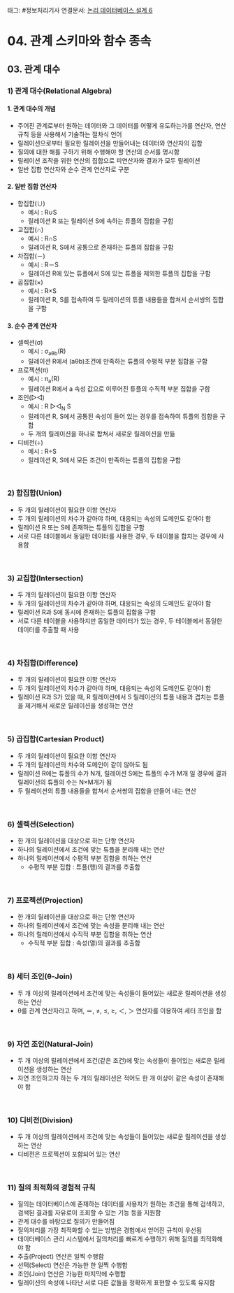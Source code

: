 태그: #정보처리기사 
연결문서: [논리 데이터베이스 설계 6](논리%20데이터베이스%20설계%206.md)

# 04. 관계 스키마와 함수 종속

## 03. 관계 대수

### 1) 관계 대수(Relational Algebra)

#### 1. 관계 대수의 개념
- 주어진 관계로부터 원하는 데이터와 그 데이터를 어떻게 유도하는가를 연산자, 연산 규칙 등을 사용해서 기술하는 절차식 언어
- 릴레이션으로부터 필요한 릴레이션을 만들어내는 데이터와 연산자의 집합
- 질의에 대한 해를 구하기 위해 수행해야 할 연산의 순서를 명시함
- 릴레이션 조작을 위한 연산의 집합으로 피연산자와 결과가 모두 릴레이션
- 일반 집합 연산자와 순수 관계 연산자로 구분

#### 2. 일반 집합 연산자
- 합집합(∪)
    - 예시 : R∪S
    - 릴레이션 R 또는 릴레이션 S에 속하는 튜플의 집합을 구함
- 교집합(∩)
    - 예시 : R∩S
    - 릴레이션 R, S에서 공통으로 존재하는 튜플의 집합을 구함
- 차집합(－)
    - 예시 : R－S
    - 릴레이션 R에 있는 튜플에서 S에 있는 튜플을 제외한 튜플의 집합을 구함
- 곱집합(×)
    - 예시 : R×S
    - 릴레이션 R, S를 접속하여 두 릴레이션의 튜플 내용들을 합쳐서 순서쌍의 집합을 구함

#### 3. 순수 관계 연산자
- 셀렉션(σ)
    - 예시 : σ<sub>aθb</sub>(R)
    - 릴레이션 R에서 (aθb)조건에 만족하는 튜플의 수평적 부분 집합을 구함
- 프로젝션(π)
    - 예시 : π<sub>a</sub>(R)
    - 릴레이션 R에서 a 속성 값으로 이루어진 튜플의 수직적 부분 집합을 구함
- 조인(▷◁)
    - 예시 : R ▷◁<sub>N</sub> S
    - 릴레이션 R, S에서 공통된 속성이 들어 있는 경우를 접속하여 튜플의 집합을 구함
    - 두 개의 릴레이션을 하나로 합쳐서 새로운 릴레이션을 만듦
- 디비전(÷)
    - 예시 : R÷S
    - 릴레이션 R, S에서 모든 조건이 만족하는 튜플의 집합을 구함

<br>

### 2) 합집합(Union)
- 두 개의 릴레이션이 필요한 이항 연산자
- 두 개의 릴레이션의 차수가 같아야 하며, 대응되는 속성의 도메인도 같아야 함
- 릴레이션 R 또는 S에 존재하는 튜플의 집합을 구함
- 서로 다른 테이블에서 동일한 데이터를 사용한 경우, 두 테이블을 합치는 경우에 사용함

<br>

### 3) 교집합(Intersection)
- 두 개의 릴레이션이 필요한 이항 연산자
- 두 개의 릴레이션의 차수가 같아야 하며, 대응되는 속성의 도메인도 같아야 함
- 릴레이션 R과 S에 동시에 존재하는 튜플의 집합을 구함
- 서로 다른 테이블을 사용하지만 동일한 데이터가 있는 경우, 두 테이블에서 동일한 데이터를 추출할 때 사용

<br>

### 4) 차집합(Difference)
- 두 개의 릴레이션이 필요한 이항 연산자
- 두 개의 릴레이션의 차수가 같아야 하며, 대응되는 속성의 도메인도 같아야 함
- 릴레이션 R과 S가 있을 때, R 릴레이션에서 S 릴레이션의 튜플 내용과 겹치는 튜플을 제거해서 새로운 릴레이션을 생성하는 연산

<br>

### 5) 곱집합(Cartesian Product)
- 두 개의 릴레이션이 필요한 이항 연산자
- 두 개의 릴레이션의 차수와 도메인이 같이 않아도 됨
- 릴레이션 R에는 튜플의 수가 N개, 릴레이션 S에는 튜플의 수가 M개 일 경우에 결과 릴레이션의 튜플의 수는 N×M개가 됨
- 두 릴레이션의 튜플 내용들을 합쳐서 순서쌍의 집합을 만들어 내는 연산

<br>

### 6) 셀렉션(Selection)
- 한 개의 릴레이션을 대상으로 하는 단항 연산자
- 하나의 릴레이션에서 조건에 맞는 튜플을 분리해 내는 연산
- 하나의 릴레이션에서 수평적 부분 집합을 취하는 연산
    - 수평적 부분 집합 : 튜플(행)의 결과를 추출함

<br>

### 7) 프로젝션(Projection)
- 한 개의 릴레이션을 대상으로 하는 단항 연산자
- 하나의 릴레이션에서 조건에 맞는 속성을 분리해 내는 연산
- 하나의 릴레이션에서 수직적 부분 집합을 취하는 연산
    - 수직적 부분 집합 : 속성(열)의 결과를 추출함

<br>

### 8) 세터 조인(θ-Join)
- 두 개 이상의 릴레이션에서 조건에 맞는 속성들이 들어있는 새로운 릴레이션을 생성하는 연산
- θ를 관계 연산자라고 하며, ＝, ≠, ≤, ≥, ＜, ＞ 연산자를 이용하여 세터 조인을 함

<br>

### 9) 자연 조인(Natural-Join)
- 두 개 이상의 릴레이션에서 조건(같은 조건)에 맞는 속성들이 들어있는 새로운 릴레이션을 생성하는 연산
- 자연 조인하고자 하는 두 개의 릴레이션은 적어도 한 개 이상이 같은 속성이 존재해야 함

<br>

### 10) 디비전(Division)
- 두 개 이상의 릴레이션에서 조건에 맞는 속성들이 들어있는 새로운 릴레이션을 생성하는 연산
- 디비전은 프로젝션이 포함되어 있는 연산

<br>

### 11) 질의 최적화의 경험적 규칙
- 질의는 데이터베이스에 존재하는 데이터를 사용자가 원하는 조건을 통해 검색하고, 검색된 결과를 자유로이 조회할 수 있는 기능 등을 지원함
- 관계 대수를 바탕으로 질의가 만들어짐
- 질의처리를 가장 최적화할 수 있는 방법은 경험에서 얻어진 규칙이 우선됨
- 데이터베이스 관리 시스템에서 질의처리를 빠르게 수행하기 위해 질의를 최적화해야 함
- 추출(Project) 연산은 일찍 수행함
- 선택(Select) 연산은 가능한 한 일찍 수행함
- 조인(Join) 연산은 가능한 마지막에 수행함
- 릴레이션의 속성에 나타난 서로 다른 값들을 정확하게 표현할 수 있도록 유지함
